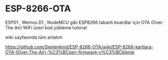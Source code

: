 # ESP-8266-OTA
ESP01 , Wemos D1 , NodeMCU gibi ESP8266 tabanlı boardlar için OTA (Over The Air) WiFi üzeri kod yükleme tutorial

wiki sayfasında tüm anlatım 

https://github.com/Seelenkind/ESP-8266-OTA/wiki/ESP-8266-kartlara-OTA-(Over-The-Air)-%C3%BCzeri-firmware-y%C3%BCkleme
